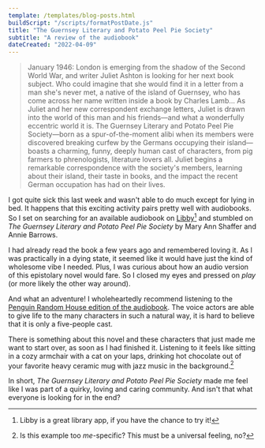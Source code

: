 ```yaml
---
template: /templates/blog-posts.html
buildScript: "/scripts/formatPostDate.js"
title: "The Guernsey Literary and Potato Peel Pie Society"
subtitle: "A review of the audiobook"
dateCreated: "2022-04-09"
---
```


> January 1946: London is emerging from the shadow of the Second World War, and writer Juliet Ashton is looking for her next book subject. Who could imagine that she would find it in a letter from a man she's never met, a native of the island of Guernsey, who has come across her name written inside a book by Charles Lamb... As Juliet and her new correspondent exchange letters, Juliet is drawn into the world of this man and his friends—and what a wonderfully eccentric world it is. The Guernsey Literary and Potato Peel Pie Society—born as a spur-of-the-moment alibi when its members were discovered breaking curfew by the Germans occupying their island—boasts a charming, funny, deeply human cast of characters, from pig farmers to phrenologists, literature lovers all. Juliet begins a remarkable correspondence with the society's members, learning about their island, their taste in books, and the impact the recent German occupation has had on their lives.

I got quite sick this last week and wasn't able to do much except for lying in bed. It happens that this exciting activity pairs pretty well with audiobooks. So I set on searching for an available audiobook on [Libby](https://libbyapp.com/)[^1] and stumbled on _The Guernsey Literary and Potato Peel Pie Society_ by Mary Ann Shaffer and Annie Barrows.

I had already read the book a few years ago and remembered loving it. As I was practically in a dying state, it seemed like it would have just the kind of wholesome vibe I needed. Plus, I was curious about how an audio version of this epistolary novel would fare. So I closed my eyes and pressed on _play_ (or more likely the other way around).

And what an adventure! I wholeheartedly recommend listening to the [Penguin Random House edition of the audiobook](https://www.penguinrandomhouseaudio.com/book/164594/the-guernsey-literary-and-potato-peel-pie-society/). The voice actors are able to give life to the many characters in such a natural way, it is hard to believe that it is only a five-people cast.

There is something about this novel and these characters that just made me want to start over, as soon as I had finished it. Listening to it feels like sitting in a cozy armchair with a cat on your laps, drinking hot chocolate out of your favorite heavy ceramic mug with jazz music in the background.[^2]

In short, _The Guernsey Literary and Potato Peel Pie Society_ made me feel like I was part of a quirky, loving and caring community. And isn't that what everyone is looking for in the end?

[^1]: Libby is a great library app, if you have the chance to try it!
[^2]: Is this example too _me_-specific? This must be a universal feeling, no?
